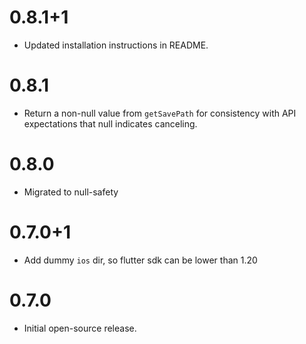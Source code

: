 # 0.8.1+1

- Updated installation instructions in README.

# 0.8.1

- Return a non-null value from `getSavePath` for consistency with
  API expectations that null indicates canceling.

# 0.8.0

- Migrated to null-safety

# 0.7.0+1

- Add dummy `ios` dir, so flutter sdk can be lower than 1.20

# 0.7.0

- Initial open-source release.
